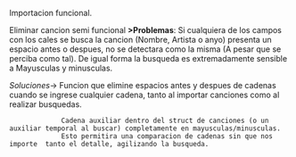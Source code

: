 Importacion funcional.

Eliminar cancion semi funcional
**>Problemas**:
  Si cualquiera de los campos con los cales se busca la  cancion (Nombre, Artista o anyo) presenta un espacio antes
  o despues, no se detectara como la misma (A pesar que se perciba como tal). 
  De igual forma la busqueda es extremadamente sensible a Mayusculas y minusculas.

  *Soluciones*-> Funcion  que elimine espacios antes y despues de cadenas cuando se  ingrese cualquier cadena,
                 tanto al importar canciones como al realizar busquedas.
                 
                 Cadena auxiliar dentro del struct de canciones (o un auxiliar temporal al buscar) completamente en mayusculas/minusculas. 
                 Esto permitira una comparacion de cadenas sin que nos importe  tanto el detalle, agilizando la busqueda.
                 
  
